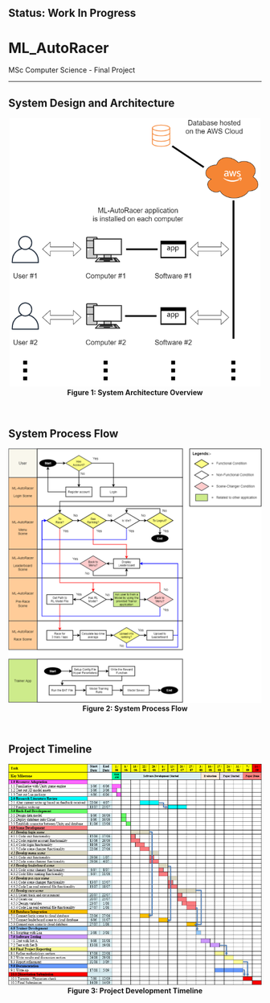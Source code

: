 ## Status: Work In Progress

# ML_AutoRacer
MSc Computer Science - Final Project

---

## System Design and Architecture

<p align="center">
  <img src="./README_Assets/System_Architecture.png" width="500"> <br>
  <b>Figure 1: System Architecture Overview</b>
</p>

<br>

## System Process Flow

<p align="center">
  <img src="./README_Assets/System_Flow.png" width="700"> <br>
  <b>Figure 2: System Process Flow</b>
</p>

<br>

## Project Timeline

<p align="center">
  <img src="./README_Assets/gantt.png" width="700"> <br>
  <b>Figure 3: Project Development Timeline</b>
</p>

